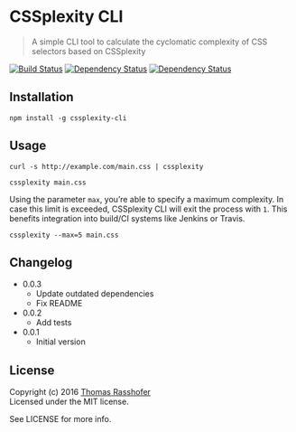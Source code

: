 # CSSplexity CLI

> A simple CLI tool to calculate the cyclomatic complexity of CSS selectors based on CSSplexity

[![Build Status](https://travis-ci.org/rasshofer/cssplexity-cli.svg)](https://travis-ci.org/rasshofer/cssplexity-cli)
[![Dependency Status](https://david-dm.org/rasshofer/cssplexity-cli/status.svg)](https://david-dm.org/rasshofer/cssplexity-cli)
[![Dependency Status](https://david-dm.org/rasshofer/cssplexity-cli/dev-status.svg)](https://david-dm.org/rasshofer/cssplexity-cli)

## Installation

```shell
npm install -g cssplexity-cli
```

## Usage

```shell
curl -s http://example.com/main.css | cssplexity
```

```shell
cssplexity main.css
```

Using the parameter `max`, you’re able to specify a maximum complexity. In case this limit is exceeded, CSSplexity CLI will exit the process with `1`. This benefits integration into build/CI systems like Jenkins or Travis.

```shell
cssplexity --max=5 main.css
```

## Changelog

* 0.0.3
  * Update outdated dependencies
  * Fix README
* 0.0.2
  * Add tests
* 0.0.1
  * Initial version

## License

Copyright (c) 2016 [Thomas Rasshofer](http://thomasrasshofer.com/)  
Licensed under the MIT license.

See LICENSE for more info.
